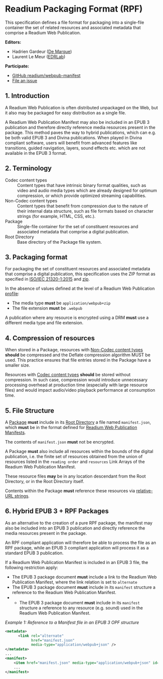 # Readium Packaging Format (RPF)

This specification defines a file format for packaging into a single-file container the set of related resources and associated metadata that comprise a Readium Web Publication.

**Editors:**

* Hadrien Gardeur ([De Marque](http://www.demarque.com))
* Laurent Le Meur ([EDRLab](http://www.edrlab.org))

**Participate:**

* [GitHub readium/webpub-manifest](https://github.com/readium/webpub-manifest)
* [File an issue](https://github.com/readium/webpub-manifest/issues)


## 1. Introduction

A Readium Web Publication is often distributed unpackaged on the Web, but it also may be packaged for easy distribution as a single file. 

A Readium Web Publication Manifest may also be included in an EPUB 3 publication and therefore directly reference media resources present in the package. This method paves the way to hybrid publications, which can e.g. be both valid EPUB 3 and Divina publications. When played in Divina compliant software, users will benefit from advanced features like transitions, guided navigation, layers, sound effects etc. which are not available in the EPUB 3 format.   

## 2. Terminology 

<dl>
 <dt id="codec">Codec content types</dt>
 <dd>Content types that have intrinsic binary format qualities, such as video and audio media types which are already designed for optimum compression, or which provide optimized streaming capabilities.</dd>
 <dt id="non-codec">Non-Codec content types</dt>
 <dd>Content types that benefit from compression due to the nature of their internal data structure, such as file formats based on character strings (for example, HTML, CSS, etc.).</dd>
 <dt id="package">Package</dt>
 <dd>Single-file container for the set of constituent resources and associated metadata that comprise a digital publication.</dd>
 <dt id="root-directory">Root Directory</dt>
 <dd>Base directory of the Package file system.</dd>
</dl>

## 3. Packaging format

For packaging the set of constituent resources and associated metadata that comprise a digital publication, this specification uses the ZIP format as specified in [ISO/IEC 21320-1:2015](http://standards.iso.org/ittf/PubliclyAvailableStandards/c060101_ISO_IEC_21320-1_2015.zip) and [zip](https://pkware.cachefly.net/webdocs/casestudies/APPNOTE.TXT).

In the absence of values defined at the level of a Readium Web Publication [profile](profiles/):

- The media type <strong class="rfc">must</strong> be `application/webpub+zip`
- The file extension <strong class="rfc">must</strong> be `.webpub`

A publication where any resource is encrypted using a DRM <strong class="rfc">must</strong> use a different media type and file extension.

## 4. Compression of resources

When stored in a Package, resources with [Non-Codec content types](#non-codec) <strong class="rfc">should</strong> be compressed and the Deflate compression algorithm MUST be used. This practice ensures that file entries stored in the Package have a smaller size.

Resources with [Codec content types](#codec) <strong class="rfc">should</strong> be stored without compression. In such case, compression would introduce unnecessary processing overhead at production time (especially with large resource files) and would impact audio/video playback performance at consumption time.

## 5. File Structure

A [Package](#package) <strong class="rfc">must</strong> include in its [Root Directory](#root-directory) a file named `manifest.json`, which <strong class="rfc">must</strong> be in the format defined for [Readium Web Publication Manifests](README.md).

The contents of `manifest.json` <strong class="rfc">must</strong> not be encrypted.

A Package <strong class="rfc">must</strong> also include all resources within the bounds of the digital publication, i.e. the finite set of resources obtained from the union of resources listed in the `reading order` and `resources` Link Arrays of the Readium Web Publication Manifest.

These resource files <strong class="rfc">may</strong> be in any location descendant from the Root Directory, or in the Root Directory itself.

Contents within the Package <strong class="rfc">must</strong> reference these resources via [relative-URL strings](https://url.spec.whatwg.org/#relative-url-string).


## 6. Hybrid EPUB 3 + RPF Packages

As an alternative to the creation of a pure RPF package, the manifest may also be included into an EPUB 3 publication and directly reference the media resources present in the package.

An RPF compliant application will therefore be able to process the file as an RPF package, while an EPUB 3 compliant application will process it as a standard EPUB 3 publication. 

If a Readium Web Publication Manifest is included in an EPUB 3 file, the following restriction apply:

- The EPUB 3 package document <strong class="rfc">must</strong> include a link to the Readium Web Publication Manifest, where the link relation is set to `alternate`
- The EPUB 3 package document <strong class="rfc">must</strong> include in its `manifest` structure a reference to the Readium Web Publication Manifest.
- - The EPUB 3 package document <strong class="rfc">must</strong> include in its `manifest` structure a reference to any resource (e.g. sound) used in the Readium Web Publication Manifest.


*Example 1: Reference to a Manifest file in an EPUB 3 OPF structure*

```xml
<metadata>
      <link rel="alternate" 
            href="manifest.json" 
            media-type="application/webpub+json" />
</metadata>
...
<manifest>
    <item href="manifest.json" media-type="application/webpub+json" id="rwpm"/>
    ...
</manifest>
```
